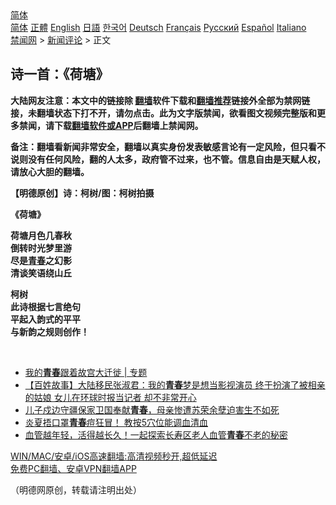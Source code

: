  <!-- 面包屑导航 --> <div class="breadcrumb"><!-- GTranslate: https://gtranslate.io/ -->  <div class="switcher notranslate">  <div class="selected">  <a href="#" onclick="return false;"> 简体</a>  </div>  <div class="option">  <a href="https://www.bannedbook.org" onclick="doGTranslate('zh-CN|zh-CN');jQuery('div.switcher div.selected a').html(jQuery(this).html());return false;" title="简体中文" class="nturl selected"> 简体</a>  <a href="https://www.bannedbook.org/zh-tw/" onclick="doGTranslate('zh-CN|zh-TW');jQuery('div.switcher div.selected a').html(jQuery(this).html());return false;" title="繁體中文" class="nturl"> 正體</a>  <a href="https://www.bannedbook.org/en/" onclick="doGTranslate('zh-CN|en');jQuery('div.switcher div.selected a').html(jQuery(this).html());return false;" title="English" class="nturl"> English</a>  <a href="https://www.bannedbook.org/ja/" onclick="doGTranslate('zh-CN|ja');jQuery('div.switcher div.selected a').html(jQuery(this).html());return false;" title="日本語" class="nturl"> 日語</a>  <a href="https://www.bannedbook.org/ko/" onclick="doGTranslate('zh-CN|ko');jQuery('div.switcher div.selected a').html(jQuery(this).html());return false;" title="한국어" class="nturl"> 한국어</a>  <a href="https://www.bannedbook.org/de/" onclick="doGTranslate('zh-CN|de');jQuery('div.switcher div.selected a').html(jQuery(this).html());return false;" title="Deutsch" class="nturl"> Deutsch</a>  <a href="https://www.bannedbook.org/fr/" onclick="doGTranslate('zh-CN|fr');jQuery('div.switcher div.selected a').html(jQuery(this).html());return false;" title="Français" class="nturl"> Français</a>  <a href="https://www.bannedbook.org/ru/" onclick="doGTranslate('zh-CN|ru');jQuery('div.switcher div.selected a').html(jQuery(this).html());return false;" title="Русский" class="nturl"> Русский</a>  <a href="https://www.bannedbook.org/es/" onclick="doGTranslate('zh-CN|es');jQuery('div.switcher div.selected a').html(jQuery(this).html());return false;" title="Español" class="nturl"> Español</a>  <a href="https://www.bannedbook.org/it/" onclick="doGTranslate('zh-CN|it');jQuery('div.switcher div.selected a').html(jQuery(this).html());return false;" title="Italiano" class="nturl"> Italiano</a>  </div>  </div>      <div class='breadcrumb-sub'><!-- Breadcrumb NavXT 6.3.0 --> <a href="https://www.bannedbook.org/" class="home">禁闻网</a> &gt; <a href="https://www.bannedbook.org/bnews/comments/" class="category">新闻评论</a> &gt; 正文</div></div><h2>诗一首：《荷塘》</h2> <p class="notice"><b>大陆网友注意：本文中的链接除 <a href="https://github.com/bannedbook/fanqiang" >翻墙</a>软件下载和<a href="https://github.com/killgcd/justmysocks/blob/master/README.md">翻墙推荐</a>链接外全部为禁网链接，未翻墙状态下打不开，请勿点击。此为文字版禁闻，欲看图文视频完整版和更多禁闻，请下载<a href="https://github.com/bannedbook/fanqiang">翻墙软件或APP</a>后翻墙上禁闻网。</p><p>备注：翻墙看新闻非常安全，翻墙以真实身份发表敏感言论有一定风险，但只看不说则没有任何风险，翻的人太多，政府管不过来，也不管。信息自由是天赋人权，请放心大胆的翻墙。</b></p>  <div class="entry"> <p>              <a href="https://i2.wp.com/upload-images-bucket-v64rleca837do.s3.eu-west-1.amazonaws.com/wp-content/uploads/2021/08/04224117/232207648_558613431990629_1125016166051143149_n.jpg?fit=720%2C1280&#038;ssl=1" data-caption=""></a>                            </p> <p><strong>【明德原创】诗：柯树/图：柯树拍摄</strong></p> <p><strong>《荷塘》</strong></p>  <p><strong>荷塘月色几春秋</strong><br /> <strong>倒转时光梦里游</strong><br /> <strong>尽是<a href="https://www.bannedbook.org/bnews/tag/%E9%9D%92%E6%98%A5/" class="st_tag internal_tag" rel="tag" title="标签 青春 下的日志">青春</a>之幻影</strong><br /> <strong>清谈笑语绕山丘</strong></p> <p></p> <p><strong>柯树</strong><br /> <strong>此诗根据七言绝句</strong><br /> <strong>平起入韵式的平平</strong><br /> <strong>与新韵之规则创作！</strong></p>  <p>&nbsp;</p> <ul class='op-related-articles' title='相关阅读'> <li><a href='https://www.bannedbook.org/bnews/ssgc/20210804/1599692.html' target='_blank'>我的<b>青春</b>跟着故宫大迁徙 | 专题</a></li> <li><a href='https://www.bannedbook.org/bnews/bannedvideo/20210803/1599078.html' target='_blank'>【百姓故事】大陆移民张淑君：我的<b>青春</b>梦是想当影视演员 终于扮演了被相亲的姑娘 女儿在环球时报当记者 却不非常开心</a></li> <li><a href='https://www.bannedbook.org/bnews/weiquan/20210729/1596251.html' target='_blank'>儿子戍边守疆保家卫国奉献<b>青春</b>，母亲惨遭苏荣余孽迫害生不如死</a></li> <li><a href='https://www.bannedbook.org/bnews/comments/20210726/1594397.html' target='_blank'>炎夏捂口罩<b>青春</b>痘狂冒！ 教按5穴位能调血清血</a></li> <li><a href='https://www.bannedbook.org/bnews/health/20210724/1593192.html' target='_blank'>血管越年轻，活得越长久！一起探索长寿区老人血管<b>青春</b>不老的秘密</a></li> </ul> <p class="texttj"> <a href="https://github.com/bannedbook/fanqiang/wiki/V2ray%E6%9C%BA%E5%9C%BA" target="_blank">WIN/MAC/安卓/iOS高速翻墙:高清视频秒开,超低延迟</a><br/> <a href="https://github.com/bannedbook/fanqiang/wiki/%E7%A6%81%E9%97%BB%E7%BD%91%E5%AE%89%E5%8D%93%E7%BF%BB%E5%A2%99%E6%96%B0%E9%97%BBAPP" target="_blank">免费PC翻墙、安卓VPN翻墙APP</a></p><p>（明德网原创，转载请注明出处）</p> <a name='sharetosocial'></a>  <div style="margin-bottom:5px;padding-bottom:5px;clear:both"> <div id="archive-pix-1" class="banner-ads"> <!-- AuctionX Display platform tag START --> <div id="26318x728x90x621x_ADSLOT2" clicktrack="%%CLICK_URL_ESC%%"></div> <!-- AuctionX Display platform tag END --> </div> <div id="archive-pix-2" class="banner-ads"> <!-- AuctionX Display platform tag START --> <div id="26315x300x250x621x_ADSLOT2" clicktrack="%%CLICK_URL_ESC%%"></div> <!-- AuctionX Display platform tag END --> </div> </div>  <div id="archive-pix-1" class="banner-ads"> <!-- AuctionX Display platform tag START --> <div id="26318x728x90x621x_ADSLOT3" clicktrack="%%CLICK_URL_ESC%%"></div> <!-- AuctionX Display platform tag END --> </div> </div><!--END ENTRY--> 